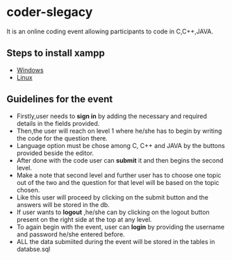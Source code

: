 # coder-slegacy
It is an online coding event allowing participants to code in C,C++,JAVA.

## Steps to install xampp
* [Windows](https://www.wikihow.com/Install-XAMPP-for-Windows)
* [Linux](https://www.wikihow.com/Install-XAMPP-on-Linux)

## Guidelines for the event
* Firstly,user needs to **sign in** by adding the necessary and required details in the fields provided.<br>
* Then,the user will reach on level 1 where he/she has to begin by writing the code for the question there.<br>
* Language option must be chose among C, C++ and JAVA by the buttons provided beside the editor.<br>
* After done with the code user can **submit** it and then begins the second level.<br>
* Make a note that second level and further user has to choose one topic out of the two and the question for that level will be based on the topic chosen.<br>
* Like this user will proceed by clicking on the submit button and the answers will be stored in the db.<br>
* If user wants to **logout** ,he/she can by clicking on the logout button present on the right side at the top at any level.<br>
* To again begin with the event, user can **login** by providing the username and password he/she entered before.<br>
* ALL the data submiited during the event will be stored in the tables in databse.sql<br>
